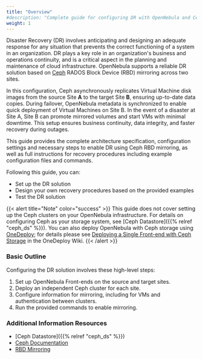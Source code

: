 ```yaml
---
title: "Overview"
#description: "Complete guide for configuring DR with OpenNebula and Ceph"
weight: 1
---
```


Disaster Recovery (DR) involves anticipating and designing an adequate response for any situation that prevents the correct functioning of a system in an organization. DR plays a key role in an organization's business and operations continuity, and is a critical aspect in the planning and maintenance of cloud infrastructure. OpenNebula supports a reliable DR solution based on [Ceph](https://ceph.com/en/) RADOS Block Device (RBD) mirroring across two sites.

In this configuration, Ceph asynchronously replicates Virtual Machine disk images from the source Site **A** to the target Site **B**, ensuring up-to-date data copies. During failover, OpenNebula metadata is synchronized to enable quick deployment of Virtual Machines on Site B. In the event of a disaster at Site A, Site B can promote mirrored volumes and start VMs with minimal downtime. This setup ensures business continuity, data integrity, and faster recovery during outages.

This guide provides the complete architecture specification, configuration settings and necessary steps to enable DR using Ceph RBD mirroring, as well as full instructions for recovery procedures including example configuration files and commands.

Following this guide, you can:

- Set up the DR solution
- Design your own recovery procedures based on the provided examples
- Test the DR solution

{{< alert title="Note" color="success" >}}
This guide does not cover setting up the Ceph clusters on your OpenNebula infrastructure. For details on configuring Ceph as your storage system, see [Ceph Datastore]({{% relref "ceph_ds" %}}). You can also deploy OpenNebula with Ceph storage using [OneDeploy](https://github.com/OpenNebula/one-deploy); for details please see [Deploying a Single Front-end with Ceph Storage](https://github.com/OpenNebula/one-deploy/wiki/arch_single_ceph) in the OneDeploy Wiki.
{{< /alert >}}

### Basic Outline

Configuring the DR solution involves these high-level steps:

1. Set up OpenNebula Front-ends on the source and target sites.
1. Deploy an independent Ceph cluster for each site.
1. Configure information for mirroring, including for VMs and authentication between clusters.
1. Run the provided commands to enable mirroring.

### Additional Information Resources

* [Ceph Datastore]({{% relref "ceph_ds" %}})
* [Ceph Documentation](https://docs.ceph.com/en/mimic/)
* [RBD Mirroring](https://docs.ceph.com/en/mimic/rbd/rbd-mirroring/)

